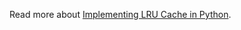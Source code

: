 Read more about [Implementing LRU Cache in Python](https://rokpoto.com/implement-lru-cache-in-python/). 
